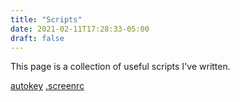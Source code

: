 ```yaml
---
title: "Scripts"
date: 2021-02-11T17:28:33-05:00
draft: false
---
```


This page is a collection of useful scripts I've written.

[autokey](/scripts/autokey_setup.sh)
[.screenrc](/scripts/.screenrc)

